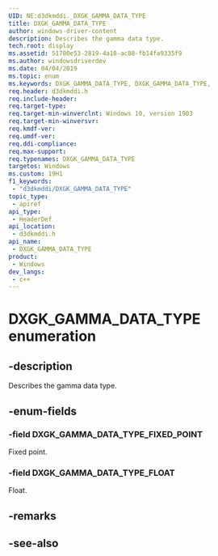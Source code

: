```yaml
---
UID: NE:d3dkmddi._DXGK_GAMMA_DATA_TYPE
title: DXGK_GAMMA_DATA_TYPE
author: windows-driver-content
description: Describes the gamma data type.
tech.root: display
ms.assetid: 51700e53-2819-4a18-ac88-fb14fa9335f9
ms.author: windowsdriverdev
ms.date: 04/04/2019
ms.topic: enum
ms.keywords: DXGK_GAMMA_DATA_TYPE, DXGK_GAMMA_DATA_TYPE,
req.header: d3dkmddi.h
req.include-header: 
req.target-type: 
req.target-min-winverclnt: Windows 10, version 1903
req.target-min-winversvr: 
req.kmdf-ver: 
req.umdf-ver: 
req.ddi-compliance: 
req.max-support: 
req.typenames: DXGK_GAMMA_DATA_TYPE
targetos: Windows
ms.custom: 19H1
f1_keywords:
 - "d3dkmddi/DXGK_GAMMA_DATA_TYPE"
topic_type:
 - apiref
api_type:
 - HeaderDef
api_location:
 - d3dkmddi.h
api_name:
 - DXGK_GAMMA_DATA_TYPE
product:
 - Windows
dev_langs:
 - c++
---
```


# DXGK_GAMMA_DATA_TYPE enumeration

## -description

Describes the gamma data type.

## -enum-fields

### -field DXGK_GAMMA_DATA_TYPE_FIXED_POINT

Fixed point.

### -field DXGK_GAMMA_DATA_TYPE_FLOAT

Float.

## -remarks

## -see-also

